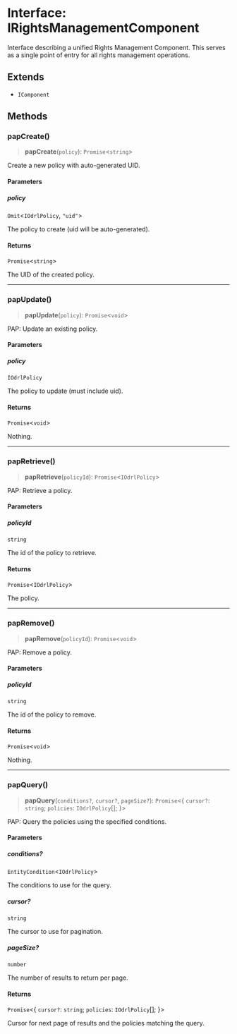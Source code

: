 # Interface: IRightsManagementComponent

Interface describing a unified Rights Management Component.
This serves as a single point of entry for all rights management operations.

## Extends

- `IComponent`

## Methods

### papCreate()

> **papCreate**(`policy`): `Promise`\<`string`\>

Create a new policy with auto-generated UID.

#### Parameters

##### policy

`Omit`\<`IOdrlPolicy`, `"uid"`\>

The policy to create (uid will be auto-generated).

#### Returns

`Promise`\<`string`\>

The UID of the created policy.

***

### papUpdate()

> **papUpdate**(`policy`): `Promise`\<`void`\>

PAP: Update an existing policy.

#### Parameters

##### policy

`IOdrlPolicy`

The policy to update (must include uid).

#### Returns

`Promise`\<`void`\>

Nothing.

***

### papRetrieve()

> **papRetrieve**(`policyId`): `Promise`\<`IOdrlPolicy`\>

PAP: Retrieve a policy.

#### Parameters

##### policyId

`string`

The id of the policy to retrieve.

#### Returns

`Promise`\<`IOdrlPolicy`\>

The policy.

***

### papRemove()

> **papRemove**(`policyId`): `Promise`\<`void`\>

PAP: Remove a policy.

#### Parameters

##### policyId

`string`

The id of the policy to remove.

#### Returns

`Promise`\<`void`\>

Nothing.

***

### papQuery()

> **papQuery**(`conditions?`, `cursor?`, `pageSize?`): `Promise`\<\{ `cursor?`: `string`; `policies`: `IOdrlPolicy`[]; \}\>

PAP: Query the policies using the specified conditions.

#### Parameters

##### conditions?

`EntityCondition`\<`IOdrlPolicy`\>

The conditions to use for the query.

##### cursor?

`string`

The cursor to use for pagination.

##### pageSize?

`number`

The number of results to return per page.

#### Returns

`Promise`\<\{ `cursor?`: `string`; `policies`: `IOdrlPolicy`[]; \}\>

Cursor for next page of results and the policies matching the query.
